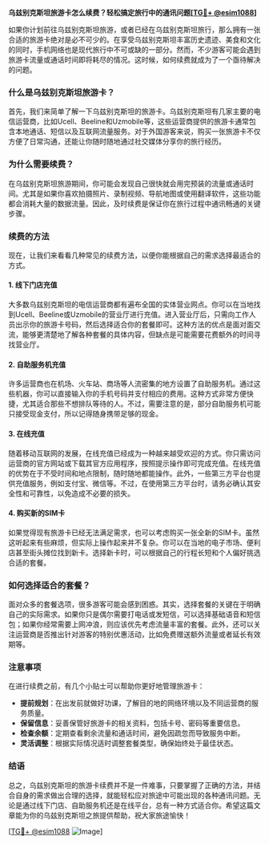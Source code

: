 **乌兹别克斯坦旅游卡怎么续费？轻松搞定旅行中的通讯问题[[TG💪+ @esim1088](https://t.me/s/esim1088)]**

如果你计划前往乌兹别克斯坦旅游，或者已经在乌兹别克斯坦旅行，那么拥有一张合适的旅游卡绝对是必不可少的。在享受乌兹别克斯坦丰富历史遗迹、美食和文化的同时，手机网络也是现代旅行中不可或缺的一部分。然而，不少游客可能会遇到旅游卡流量或通话时间即将耗尽的情况。这时候，如何续费就成为了一个亟待解决的问题。

### 什么是乌兹别克斯坦旅游卡？

首先，我们来简单了解一下乌兹别克斯坦的旅游卡。乌兹别克斯坦有几家主要的电信运营商，比如Ucell、Beeline和Uzmobile等，这些运营商提供的旅游卡通常包含本地通话、短信以及互联网流量服务。对于外国游客来说，购买一张旅游卡不仅方便了日常沟通，还能让你随时随地通过社交媒体分享你的旅行经历。

### 为什么需要续费？

在乌兹别克斯坦旅游期间，你可能会发现自己很快就会用完预装的流量或通话时间。尤其是如果你喜欢拍摄照片、录制视频、导航地图或使用翻译软件，这些功能都会消耗大量的数据流量。因此，及时续费是保证你在旅行过程中通讯畅通的关键步骤。

### 续费的方法

现在，让我们来看看几种常见的续费方法，以便你能根据自己的需求选择最适合的方式。

#### 1. 线下门店充值

大多数乌兹别克斯坦的电信运营商都有遍布全国的实体营业网点。你可以在当地找到Ucell、Beeline或Uzmobile的营业厅进行充值。进入营业厅后，只需向工作人员出示你的旅游卡号码，然后选择适合你的套餐即可。这种方法的优点是面对面交流，能够更清楚地了解各种套餐的具体内容，但缺点是可能需要花费额外的时间寻找营业厅。

#### 2. 自助服务机充值

许多运营商也在机场、火车站、商场等人流密集的地方设置了自助服务机。通过这些机器，你可以直接输入你的手机号码并支付相应的费用。这种方式非常方便快捷，尤其适合那些不想排队等待的人。不过，需要注意的是，部分自助服务机可能只接受现金支付，所以记得随身携带足够的现金。

#### 3. 在线充值

随着移动互联网的发展，在线充值已经成为一种越来越受欢迎的方式。你只需访问运营商的官方网站或下载其官方应用程序，按照提示操作即可完成充值。在线充值的优势在于不受时间和地点限制，随时随地都能操作。此外，一些第三方平台也提供充值服务，例如支付宝、微信等。不过，在使用第三方平台时，请务必确认其安全性和可靠性，以免造成不必要的损失。

#### 4. 购买新的SIM卡

如果觉得现有旅游卡已经无法满足需求，也可以考虑购买一张全新的SIM卡。虽然这听起来有些麻烦，但实际上操作起来并不复杂。你可以在当地的电子市场、便利店甚至街头摊位找到新卡。选择新卡时，可以根据自己的行程长短和个人偏好挑选合适的套餐。

### 如何选择适合的套餐？

面对众多的套餐选项，很多游客可能会感到困惑。其实，选择套餐的关键在于明确自己的实际需求。如果你只是偶尔需要打电话或发短信，可以选择基础语音和短信包；如果你经常需要上网冲浪，则应该优先考虑流量丰富的套餐。此外，还可以关注运营商是否推出针对游客的特别优惠活动，比如免费赠送额外流量或者延长有效期等。

### 注意事项

在进行续费之前，有几个小贴士可以帮助你更好地管理旅游卡：

- **提前规划**：在出发前就做好功课，了解目的地的网络环境以及不同运营商的服务质量。
- **保留信息**：妥善保管好旅游卡的相关资料，包括卡号、密码等重要信息。
- **检查余额**：定期查看剩余流量和通话时间，避免因疏忽而导致服务中断。
- **灵活调整**：根据实际情况适时调整套餐类型，确保始终处于最佳状态。

### 结语

总之，乌兹别克斯坦的旅游卡续费并不是一件难事，只要掌握了正确的方法，并结合自身的需求做出合理的选择，就能轻松应对旅途中可能出现的各种通讯问题。无论是通过线下门店、自助服务机还是在线平台，总有一种方式适合你。希望这篇文章能为你的乌兹别克斯坦之旅提供帮助，祝大家旅途愉快！

[[TG💪+ @esim1088](https://t.me/s/esim1088) ![Image](https://i.postimg.cc/4NQfJmqS/Snipaste-2025-05-13-00-14-12.png)]